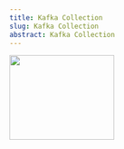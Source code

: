 ```yaml
---
title: Kafka Collection
slug: Kafka Collection
abstract: Kafka Collection
---
```


[<img src="https://img.youtube.com/vi/B5j3uNBH8X4/hqdefault.jpg" width="185" height="150"/>](https://www.youtube.com/embed/B5j3uNBH8X4)